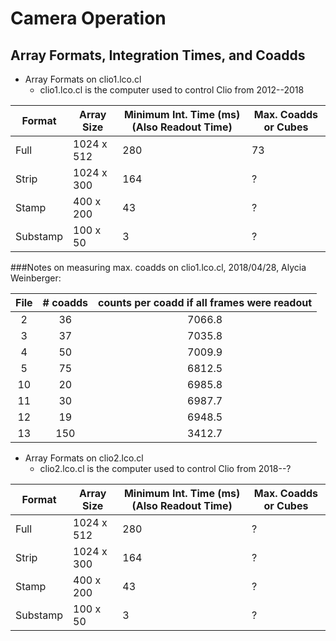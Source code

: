 Camera Operation
================


Array Formats, Integration Times, and Coadds
--------------------------------------------

* Array Formats on clio1.lco.cl
  * clio1.lco.cl is the computer used to control Clio from 2012--2018

|    Format    |    Array Size    |    Minimum Int. Time (ms) (Also Readout Time)    |    Max. Coadds or Cubes     |
|--------------|------------------|--------------------------------------------------|-----------------------------|
| Full         | 1024 x 512       | 280                                              | 73                          |
| Strip        | 1024 x 300       | 164                                              | ?                           |
| Stamp        | 400 x 200        | 43                                               | ?                           |
| Substamp     | 100 x 50         | 3                                                | ?                           |


###Notes on measuring max. coadds on clio1.lco.cl, 2018/04/28, Alycia Weinberger:

| File | # coadds | counts per coadd if all frames were readout |
|:---:|:--------:|:------------------------------------------:|
| 2 | 36 | 7066.8 |
| 3 | 37 | 7035.8 |
| 4 | 50 | 7009.9 |
| 5 | 75 | 6812.5 |
| 10 | 20 | 6985.8 |
| 11 | 30 | 6987.7 |
| 12 | 19 | 6948.5 |
| 13 | 150 | 3412.7 |



* Array Formats on clio2.lco.cl
  * clio2.lco.cl is the computer used to control Clio from 2018--?

|    Format    |    Array Size    |    Minimum Int. Time (ms) (Also Readout Time)    |    Max. Coadds or Cubes     |
|--------------|------------------|--------------------------------------------------|-----------------------------|
| Full         | 1024 x 512       | 280                                              | ?                           |
| Strip        | 1024 x 300       | 164                                              | ?                           |
| Stamp        | 400 x 200        | 43                                               | ?                           |
| Substamp     | 100 x 50         | 3                                                | ?                           |

